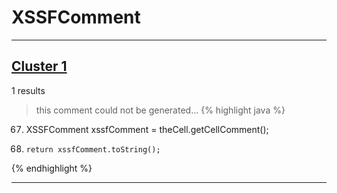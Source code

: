 # XSSFComment

***

## [Cluster 1](./1)
1 results
> this comment could not be generated...
{% highlight java %}
67. XSSFComment xssfComment = theCell.getCellComment();
72.     return xssfComment.toString();
{% endhighlight %}

***

